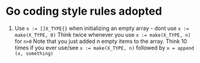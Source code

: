 # Go coding style rules adopted

1. Use `x := []X_TYPE{}` when initializing an empty array - dont use `x := make(X_TYPE, 0)`
   Think twice whenever you use `x := make(X_TYPE, n)` for `n>0`
   Note that you just added n empty items to the array.
   Think 10 times if you ever use/see `x := make(X_TYPE, n)` followed by `x = append (x, something)`
